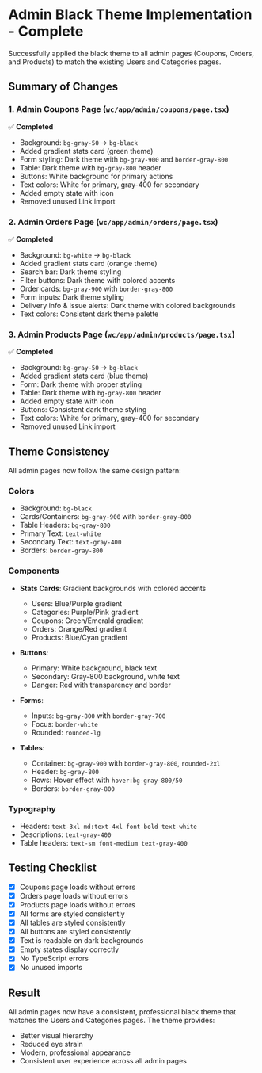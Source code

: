 # Admin Black Theme Implementation - Complete

Successfully applied the black theme to all admin pages (Coupons, Orders, and Products) to match the existing Users and Categories pages.

## Summary of Changes

### 1. Admin Coupons Page (`wc/app/admin/coupons/page.tsx`)
✅ **Completed**
- Background: `bg-gray-50` → `bg-black`
- Added gradient stats card (green theme)
- Form styling: Dark theme with `bg-gray-900` and `border-gray-800`
- Table: Dark theme with `bg-gray-800` header
- Buttons: White background for primary actions
- Text colors: White for primary, gray-400 for secondary
- Added empty state with icon
- Removed unused Link import

### 2. Admin Orders Page (`wc/app/admin/orders/page.tsx`)
✅ **Completed**
- Background: `bg-white` → `bg-black`
- Added gradient stats card (orange theme)
- Search bar: Dark theme styling
- Filter buttons: Dark theme with colored accents
- Order cards: `bg-gray-900` with `border-gray-800`
- Form inputs: Dark theme styling
- Delivery info & issue alerts: Dark theme with colored backgrounds
- Text colors: Consistent dark theme palette

### 3. Admin Products Page (`wc/app/admin/products/page.tsx`)
✅ **Completed**
- Background: `bg-gray-50` → `bg-black`
- Added gradient stats card (blue theme)
- Form: Dark theme with proper styling
- Table: Dark theme with `bg-gray-800` header
- Added empty state with icon
- Buttons: Consistent dark theme styling
- Text colors: White for primary, gray-400 for secondary
- Removed unused Link import

## Theme Consistency

All admin pages now follow the same design pattern:

### Colors
- Background: `bg-black`
- Cards/Containers: `bg-gray-900` with `border-gray-800`
- Table Headers: `bg-gray-800`
- Primary Text: `text-white`
- Secondary Text: `text-gray-400`
- Borders: `border-gray-800`

### Components
- **Stats Cards**: Gradient backgrounds with colored accents
  - Users: Blue/Purple gradient
  - Categories: Purple/Pink gradient
  - Coupons: Green/Emerald gradient
  - Orders: Orange/Red gradient
  - Products: Blue/Cyan gradient

- **Buttons**:
  - Primary: White background, black text
  - Secondary: Gray-800 background, white text
  - Danger: Red with transparency and border

- **Forms**:
  - Inputs: `bg-gray-800` with `border-gray-700`
  - Focus: `border-white`
  - Rounded: `rounded-lg`

- **Tables**:
  - Container: `bg-gray-900` with `border-gray-800`, `rounded-2xl`
  - Header: `bg-gray-800`
  - Rows: Hover effect with `hover:bg-gray-800/50`
  - Borders: `border-gray-800`

### Typography
- Headers: `text-3xl md:text-4xl font-bold text-white`
- Descriptions: `text-gray-400`
- Table headers: `text-sm font-medium text-gray-400`

## Testing Checklist

- [x] Coupons page loads without errors
- [x] Orders page loads without errors
- [x] Products page loads without errors
- [x] All forms are styled consistently
- [x] All tables are styled consistently
- [x] All buttons are styled consistently
- [x] Text is readable on dark backgrounds
- [x] Empty states display correctly
- [x] No TypeScript errors
- [x] No unused imports

## Result

All admin pages now have a consistent, professional black theme that matches the Users and Categories pages. The theme provides:
- Better visual hierarchy
- Reduced eye strain
- Modern, professional appearance
- Consistent user experience across all admin pages
